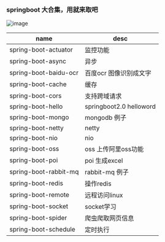 ### springboot 大合集，用就来取吧

![image](https://github.com/mefly521/springbootAllinone/blob/master/readme-files/test.png)

|   name  |   desc  |
| --- | --- |
|  spring-boot-actuator   |   监控功能   |
|  spring-boot-async   |   异步   |
|  spring-boot-baidu-ocr   |   百度ocr 图像识别成文字   |
|  spring-boot-cache   |   缓存   |
|  spring-boot-cors   |  支持跨域请求   |
|  spring-boot-hello   |  springboot2.0 helloword   |
|  spring-boot-mongo   |   mongodb 例子  |
|  spring-boot-netty   |   netty  |
|  spring-boot-nio   |   nio   |
|  spring-boot-oss   |   oss 上传阿里oss功能  |
|  spring-boot-poi   |   poi 生成excel   |
|  spring-boot-rabbit-mq   |   rabbit-mq 例子   |
|  spring-boot-redis   |   操作redis   |
|  spring-boot-remote   |   远程访问linux   |
|  spring-boot-socket   |   socket学习   |
|  spring-boot-spider   |   爬虫爬取网页信息   |
|  spring-boot-schedule   |   定时执行   |
